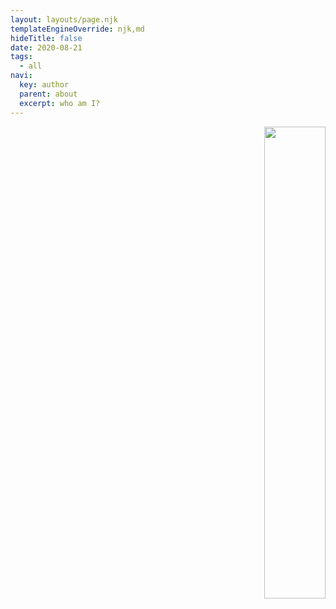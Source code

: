 ```yaml
---
layout: layouts/page.njk
templateEngineOverride: njk,md
hideTitle: false
date: 2020-08-21
tags: 
  - all
navi:
  key: author
  parent: about
  excerpt: who am I?
---
```


 

<div style="text-align:right; margin-bottom:-21px;"><img src="{{ "/" | url }}assets/img/author.png" width="44%"> </div>	

